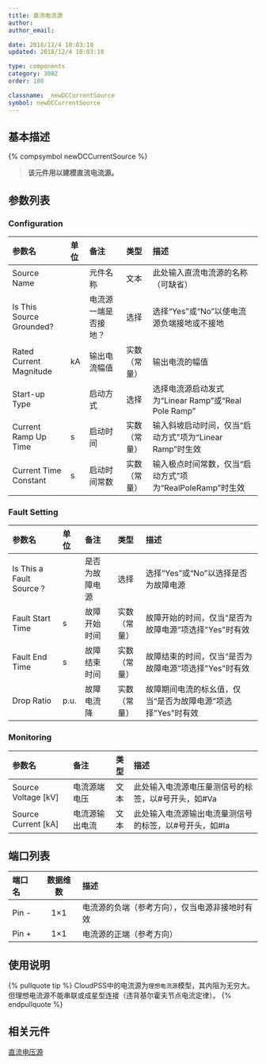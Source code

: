 ```yaml
---
title: 直流电流源
author: 
author_email:

date: 2018/12/4 10:03:10
updated: 2018/12/4 10:03:10

type: components
category: 3002
order: 100

classname: _newDCCurrentSource
symbol: newDCCurrentSource
---
```

## 基本描述
{% compsymbol newDCCurrentSource %}

> **该元件用以建模直流电流源。**

## 参数列表
### Configuration
| 参数名 | 单位 | 备注 | 类型 | 描述 |
| :--- | :--- | :--- | :--: | :--- |
| Source Name |  | 元件名称 | 文本 | 此处输入直流电流源的名称（可缺省） |
| Is This Source Grounded? |  | 电流源一端是否接地？ | 选择 | 选择“Yes”或“No”以使电流源负端接地或不接地 |
| Rated Current Magnitude | kA | 输出电流幅值 | 实数（常量） | 输出电流的幅值 |
| Start-up Type |  | 启动方式 | 选择 | 选择电流源启动发式为“Linear Ramp”或“Real Pole Ramp” |
| Current Ramp Up Time | s | 启动时间 | 实数（常量） | 输入斜坡启动时间，仅当“启动方式"项为“Linear Ramp”时生效 |
| Current Time Constant | s | 启动时间常数 | 实数（常量） | 输入极点时间常数，仅当“启动方式”项为“RealPoleRamp”时生效 |

### Fault Setting
| 参数名 | 单位 | 备注 | 类型 | 描述 |
| :--- | :--- | :--- | :--: | :--- |
| Is This a Fault Source ? |  | 是否为故障电源 | 选择 | 选择“Yes”或“No”以选择是否为故障电源|
| Fault Start Time | s | 故障开始时间 | 实数（常量） | 故障开始的时间，仅当“是否为故障电源”项选择"Yes"时有效 |
| Fault End Time | s | 故障结束时间 | 实数（常量） | 故障结束的时间，仅当“是否为故障电源”项选择"Yes"时有效 |
| Drop Ratio | p.u. | 故障电流降 | 实数（常量） | 故障期间电流的标幺值，仅当“是否为故障电源”项选择"Yes"时有效|

### Monitoring
| 参数名 | 备注 | 类型 | 描述 |
| :--- | :--- | :--: | :--- |
| Source Voltage \[kV\] | 电流源端电压 | 文本 | 此处输入电流源电压量测信号的标签，以#号开头，如#Va |
| Source Current \[kA\] | 电流源输出电流 | 文本 | 此处输入电流源输出电流量测信号的标签，以#号开头，如#Ia |


## 端口列表

| 端口名 | 数据维数 | 描述 |
| :--- | :--:  | :--- |
| Pin - | 1×1 | 电流源的负端（参考方向），仅当电源非接地时有效 |                   
| Pin + | 1×1 | 电流源的正端（参考方向）|                   

## 使用说明

{% pullquote tip %}
CloudPSS中的电流源为`理想电流源`模型，其内阻为无穷大。但理想电流源不能串联或成星型连接（违背基尔霍夫节点电流定律）。
{% endpullquote %}


## 相关元件



[直流电压源](/components/comp_newDCVoltageSource.html)
